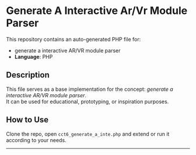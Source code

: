# Generate A Interactive Ar/Vr Module Parser

This repository contains an auto-generated PHP file for:

- generate a interactive AR/VR module parser
- **Language**: PHP

## Description

This file serves as a base implementation for the concept: *generate a interactive AR/VR module parser*.  
It can be used for educational, prototyping, or inspiration purposes.

## How to Use

Clone the repo, open `cct6_generate_a_inte.php` and extend or run it according to your needs.

---


